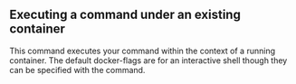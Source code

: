 ## Executing a command under an existing container

This command executes your command within the context of a running container. The default docker-flags are for an interactive shell though they can be specified with the command.

